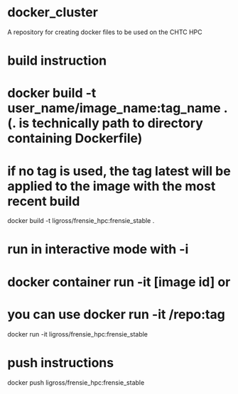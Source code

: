 # docker_cluster
A repository for creating docker files to be used on the CHTC HPC

# build instruction
# docker build -t user_name/image_name:tag_name . (. is technically path to directory containing Dockerfile)
# if no tag is used, the tag latest will be applied to the image with the most recent build
docker build -t ligross/frensie_hpc:frensie_stable .

# run in interactive mode with -i 
# docker container run -it [image id] or 
# you can use docker run -it <user>/repo:tag
docker run -it ligross/frensie_hpc:frensie_stable

# push instructions
docker push ligross/frensie_hpc:frensie_stable